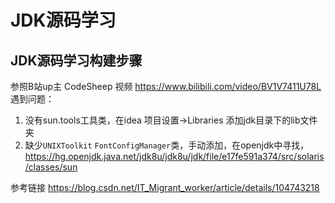 # JDK源码学习

## JDK源码学习构建步骤
参照B站up主 CodeSheep 视频 https://www.bilibili.com/video/BV1V7411U78L    
遇到问题：
1. 没有sun.tools工具类，在idea 项目设置->Libraries 添加jdk目录下的lib文件夹
2. 缺少`UNIXToolkit` `FontConfigManager`类，手动添加，在openjdk中寻找，https://hg.openjdk.java.net/jdk8u/jdk8u/jdk/file/e17fe591a374/src/solaris/classes/sun

参考链接 https://blog.csdn.net/IT_Migrant_worker/article/details/104743218

